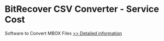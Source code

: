 # BitRecover CSV Converter - Service Cost
Software to Convert MBOX Files
[>> Detailed information](https://secure.shareit.com/shareit/product.html?productid=301010982&affiliateid=200057808)